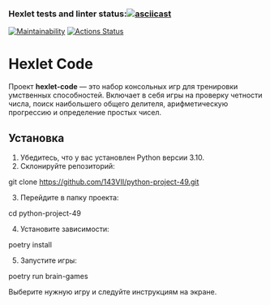 ### Hexlet tests and linter status:[![asciicast](https://asciinema.org/a/sr38dO7nsQnxyJwU5vRoeMWkO.svg)](https://asciinema.org/a/sr38dO7nsQnxyJwU5vRoeMWkO)
[![Maintainability](https://api.codeclimate.com/v1/badges/1f35ab337939bff12086/maintainability)](https://codeclimate.com/github/143VII/python-project-49/maintainability)
[![Actions Status](https://github.com/143VII/python-project-49/actions/workflows/hexlet-check.yml/badge.svg)](https://github.com/143VII/python-project-49/actions)


# Hexlet Code

Проект **hexlet-code** — это набор консольных игр для тренировки умственных способностей. Включает в себя игры на проверку четности числа, поиск наибольшего общего делителя, арифметическую прогрессию и определение простых чисел.

## Установка

1. Убедитесь, что у вас установлен Python версии 3.10.
2. Склонируйте репозиторий:

git clone https://github.com/143VII/python-project-49.git

3. Перейдите в папку проекта:

cd python-project-49

4. Установите зависимости:

poetry install

5. Запустите игры:

poetry run brain-games

Выберите нужную игру и следуйте инструкциям на экране.